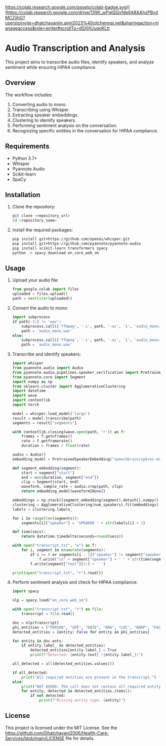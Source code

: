 https://colab.research.google.com/assets/colab-badge.svg)](https://colab.research.google.com/drive/13Wj_wPqIQQvfde6A8AAhzPBvdMCZjjhG?userstoinvite=dhatchayanim.aiml2023%40citchennai.net&sharingaction=manageaccess&role=writer#scrollTo=dSXHUuqoKLtt
# Audio Transcription and Analysis

This project aims to transcribe audio files, identify speakers, and analyze sentiment while ensuring HIPAA compliance.

## Overview

The workflow includes:

1. Converting audio to mono.
2. Transcribing using Whisper.
3. Extracting speaker embeddings.
4. Clustering to identify speakers.
5. Performing sentiment analysis on the conversation.
6. Recognizing specific entities in the conversation for HIPAA compliance.

## Requirements

- Python 3.7+
- Whisper
- Pyannote Audio
- Scikit-learn
- SpaCy

## Installation

1. Clone the repository:
    ```bash
    git clone <repository_url>
    cd <repository_name>
    ```

2. Install the required packages:
    ```bash
    pip install git+https://github.com/openai/whisper.git
    pip install git+https://github.com/pyannote/pyannote-audio
    pip install scikit-learn transformers spacy
    python -m spacy download en_core_web_sm
    ```

## Usage

1. Upload your audio file:
    ```python
    from google.colab import files
    uploaded = files.upload()
    path = next(iter(uploaded))
    ```

2. Convert the audio to mono:
    ```python
    import subprocess
    if path[-3:] != 'wav':
        subprocess.call(['ffmpeg', '-i', path, '-ac', '1', 'audio_mono.wav', '-y'])
        path = 'audio_mono.wav'
    else:
        subprocess.call(['ffmpeg', '-i', path, '-ac', '1', 'audio_mono.wav', '-y'])
        path = 'audio_mono.wav'
    ```

3. Transcribe and identify speakers:
    ```python
    import whisper
    from pyannote.audio import Audio
    from pyannote.audio.pipelines.speaker_verification import PretrainedSpeakerEmbedding
    from pyannote.core import Segment
    import numpy as np
    from sklearn.cluster import AgglomerativeClustering
    import datetime
    import wave
    import contextlib
    import torch

    model = whisper.load_model('large')
    result = model.transcribe(path)
    segments = result["segments"]

    with contextlib.closing(wave.open(path, 'r')) as f:
        frames = f.getnframes()
        rate = f.getframerate()
        duration = frames / float(rate)

    audio = Audio()
    embedding_model = PretrainedSpeakerEmbedding("speechbrain/spkrec-ecapa-voxceleb", device=torch.device("cuda"))

    def segment_embedding(segment):
        start = segment["start"]
        end = min(duration, segment["end"])
        clip = Segment(start, end)
        waveform, sample_rate = audio.crop(path, clip)
        return embedding_model(waveform[None])

    embeddings = np.stack([segment_embedding(segment).detach().numpy() for segment in segments])
    clustering = AgglomerativeClustering(num_speakers).fit(embeddings)
    labels = clustering.labels_

    for i in range(len(segments)):
        segments[i]["speaker"] = 'SPEAKER ' + str(labels[i] + 1)

    def time(secs):
        return datetime.timedelta(seconds=round(secs))

    with open("transcript.txt", "w") as f:
        for i, segment in enumerate(segments):
            if i == 0 or segments[i - 1]["speaker"] != segment["speaker"]:
                f.write("\n" + segment["speaker"] + ' ' + str(time(segment["start"])) + '\n')
            f.write(segment["text"][1:] + ' ')

    print(open("transcript.txt", "r").read())
    ```

4. Perform sentiment analysis and check for HIPAA compliance:
    ```python
    import spacy

    nlp = spacy.load("en_core_web_sm")

    with open("transcript.txt", "r") as file:
        transcript = file.read()

    doc = nlp(transcript)
    phi_entities = ["PERSON", "GPE", "DATE", "ORG", "LOC", "NORP", "FAC", "EVENT"]
    detected_entities = {entity: False for entity in phi_entities}

    for entity in doc.ents:
        if entity.label_ in detected_entities:
            detected_entities[entity.label_] = True
            print(f"Detected: {entity.text} ({entity.label_})")

    all_detected = all(detected_entities.values())

    if all_detected:
        print("All required entities are present in the transcript.")
    else:
        print("NOT ASKED: The call does not contain all required entity types.")
        for entity, detected in detected_entities.items():
            if not detected:
                print(f"Missing entity type: {entity}")
    ```

## License

This project is licensed under the MIT License. See the https://github.com/Dhatchayani2006/Health-Care-Services/blob/main/LICENSE file for details.
